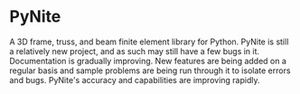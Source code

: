 # PyNite
A 3D frame, truss, and beam finite element library for Python. PyNite is still a relatively new project, and as such may still have a few bugs in it. Documentation is gradually improving. New features are being added on a regular basis and sample problems are being run through it to isolate errors and bugs. PyNite's accuracy and capabilities are improving rapidly.
